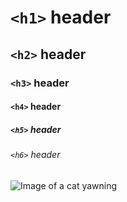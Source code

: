 # `<h1>` header
## `<h2>` header
### `<h3>` header
#### `<h4>` header
##### `<h5>` header
###### `<h6>` header

![Image of a cat yawning](https://cdn.britannica.com/70/234870-050-D4D024BB/Orange-colored-cat-yawns-displaying-teeth.jpg)
